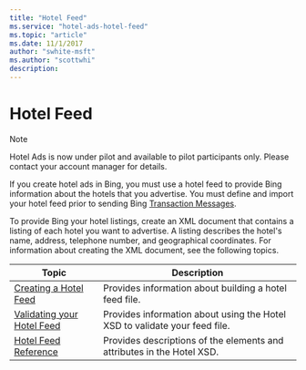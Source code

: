 ```yaml
---
title: "Hotel Feed"
ms.service: "hotel-ads-hotel-feed"
ms.topic: "article"
ms.date: 11/1/2017
author: "swhite-msft"
ms.author: "scottwhi"
description: 
---
```

# Hotel Feed
> [!NOTE]
> Hotel Ads is now under pilot and available to pilot participants only. Please contact your account manager for details.

If you create hotel ads in Bing, you must use a hotel feed to provide Bing information about the hotels that you advertise. You must define and import your hotel feed prior to sending Bing [Transaction Messages](../transaction-message/transaction-message.md).

To provide Bing your hotel listings, create an XML document that contains a listing of each hotel you want to advertise. A listing describes the hotel's name, address, telephone number, and geographical coordinates. For information about creating the XML document, see the following topics.

|Topic|Description
|-|-
|[Creating a Hotel Feed](../hotel-feed/create-hotel-feed.md)|Provides information about building a hotel feed file.
|[Validating your Hotel Feed](../hotel-feed/validate-hotel-feed.md)|Provides information about using the Hotel XSD to validate your feed file.
|[Hotel Feed Reference](../hotel-feed/reference.md)|Provides descriptions of the elements and attributes in the Hotel XSD.

